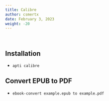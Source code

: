 ```yaml
---
title: Calibre
author: csmertx
date: February 3, 2023
weight: -20
---
```


<br />

## Installation

- ```apti calibre```

## Convert EPUB to PDF

- ```ebook-convert example.epub to example.pdf```